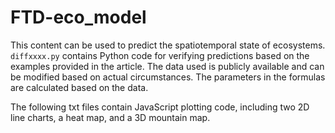 # FTD-eco_model
This content can be used to predict the spatiotemporal state of ecosystems. `diffxxxx.py` contains Python code for verifying predictions based on the examples provided in the article. The data used is publicly available and can be modified based on actual circumstances. The parameters in the formulas are calculated based on the data.

The following txt files contain JavaScript plotting code, including two 2D line charts, a heat map, and a 3D mountain map.
